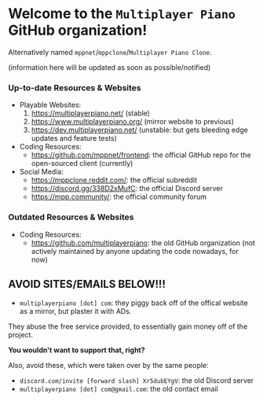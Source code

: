 # Welcome to the `Multiplayer Piano` GitHub organization!
Alternatively named `mppnet`/`mppclone`/`Multiplayer Piano Clone`.

(information here will be updated as soon as possible/notified)

### Up-to-date Resources & Websites
- Playable Websites:
  1. https://multiplayerpiano.net/ (stable)
  2. https://www.multiplayerpiano.org/ (mirror website to previous)
  3. https://dev.multiplayerpiano.net/ (unstable: but gets bleeding edge updates and feature tests)
- Coding Resources:
  - https://github.com/mppnet/frontend: the official GitHub repo for the open-sourced client (currently)
- Social Media:
  - https://mppclone.reddit.com/: the official subreddit
  - https://discord.gg/338D2xMufC: the official Discord server
  - https://mpp.community/: the official community forum

### Outdated Resources & Websites
- Coding Resources:
  - https://github.com/multiplayerpiano: the old GitHub organization (not actively maintained by anyone updating the code nowadays, for now)

## AVOID SITES/EMAILS BELOW!!!
- `multiplayerpiano [dot] com`: they piggy back off of the offical website as a mirror, but plaster it with ADs.

They abuse the free service provided, to essentially gain money off of the project.

**You wouldn't want to support that, right?**

Also, avoid these, which were taken over by the same people:
  - `discord.com/invite [forward slash] Xr5dubEYgV`: the old Discord server
  - `multiplayerpiano [dot] com@gmail.com`: the old contact email
